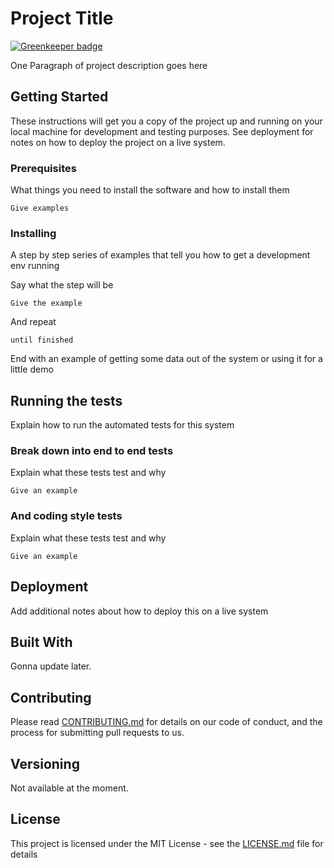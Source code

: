 # Project Title

[![Greenkeeper badge](https://badges.greenkeeper.io/wps13/js-tdd-curso.svg)](https://greenkeeper.io/)

One Paragraph of project description goes here

## Getting Started

These instructions will get you a copy of the project up and running on your local machine for development and testing purposes. See deployment for notes on how to deploy the project on a live system.

### Prerequisites

What things you need to install the software and how to install them

```
Give examples
```

### Installing

A step by step series of examples that tell you how to get a development env running

Say what the step will be

```
Give the example
```

And repeat

```
until finished
```

End with an example of getting some data out of the system or using it for a little demo

## Running the tests

Explain how to run the automated tests for this system

### Break down into end to end tests

Explain what these tests test and why

```
Give an example
```

### And coding style tests

Explain what these tests test and why

```
Give an example
```

## Deployment

Add additional notes about how to deploy this on a live system

## Built With

<!--  * [Dropwizard](http://www.dropwizard.io/1.0.2/docs/) - The web framework used -->
Gonna update later.

## Contributing

Please read [CONTRIBUTING.md](CONTRIBUTING.md) for details on our code of conduct, and the process for submitting pull requests to us.

## Versioning

Not available at the moment.


## License

This project is licensed under the MIT License - see the [LICENSE.md](LICENSE.md) file for details

